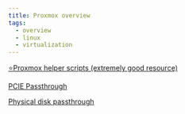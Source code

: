 ```yaml
---
title: Proxmox overview
tags:
  - overview
  - linux
  - virtualization
---
```

[⭐Proxmox helper scripts (extremely good resource)](https://community-scripts.github.io/ProxmoxVE/)

[PCIE Passthrough](PCIE%20Passthrough.md)

[Physical disk passthrough](https://pve.proxmox.com/wiki/Passthrough_Physical_Disk_to_Virtual_Machine_(VM))